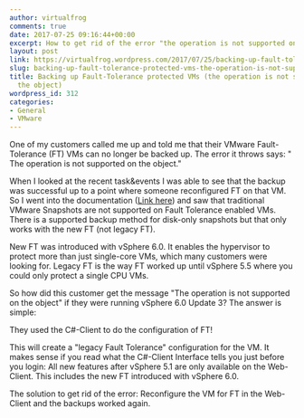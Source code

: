 ```yaml
---
author: virtualfrog
comments: true
date: 2017-07-25 09:16:44+00:00
excerpt: How to get rid of the error "the operation is not supported on the object"
layout: post
link: https://virtualfrog.wordpress.com/2017/07/25/backing-up-fault-tolerance-protected-vms-the-operation-is-not-supported-on-the-object/
slug: backing-up-fault-tolerance-protected-vms-the-operation-is-not-supported-on-the-object
title: Backing up Fault-Tolerance protected VMs (the operation is not supported on
  the object)
wordpress_id: 312
categories:
- General
- VMware
---
```


One of my customers called me up and told me that their VMware Fault-Tolerance (FT) VMs can no longer be backed up. The error it throws says: " The operation is not supported on the object."

When I looked at the recent task&events I was able to see that the backup was successful up to a point where someone reconfigured FT on that VM. So I went into the documentation ([Link here](https://docs.vmware.com/en/VMware-vSphere/6.0/com.vmware.vsphere.avail.doc/GUID-F5264795-11DA-4242-B774-8C3450997033.html)) and saw that traditional VMware Snapshots are not supported on Fault Tolerance enabled VMs. There is a supported backup method for disk-only snapshots but that only works with the new FT (not legacy FT).

<!-- more -->

New FT was introduced with vSphere 6.0. It enables the hypervisor to protect more than just single-core VMs, which many customers were looking for. Legacy FT is the way FT worked up until vSphere 5.5 where you could only protect a single CPU VMs.

So how did this customer get the message "The operation is not supported on the object" if they were running vSphere 6.0 Update 3? The answer is simple:

They used the C#-Client to do the configuration of FT!

This will create a "legacy Fault Tolerance" configuration for the VM. It makes sense if you read what the C#-Client Interface tells you just before you login: All new features after vSphere 5.1 are only available on the Web-Client. This includes the new FT introduced with vSphere 6.0.

The solution to get rid of the error: Reconfigure the VM for FT in the Web-Client and the backups worked again.
